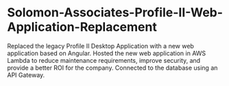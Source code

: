 # Solomon-Associates-Profile-II-Web-Application-Replacement
Replaced the legacy Profile II Desktop Application with a new web application based on Angular. Hosted the new web application in AWS Lambda to reduce maintenance requirements, improve security, and provide a better ROI for the company. Connected to the database using an API Gateway.
